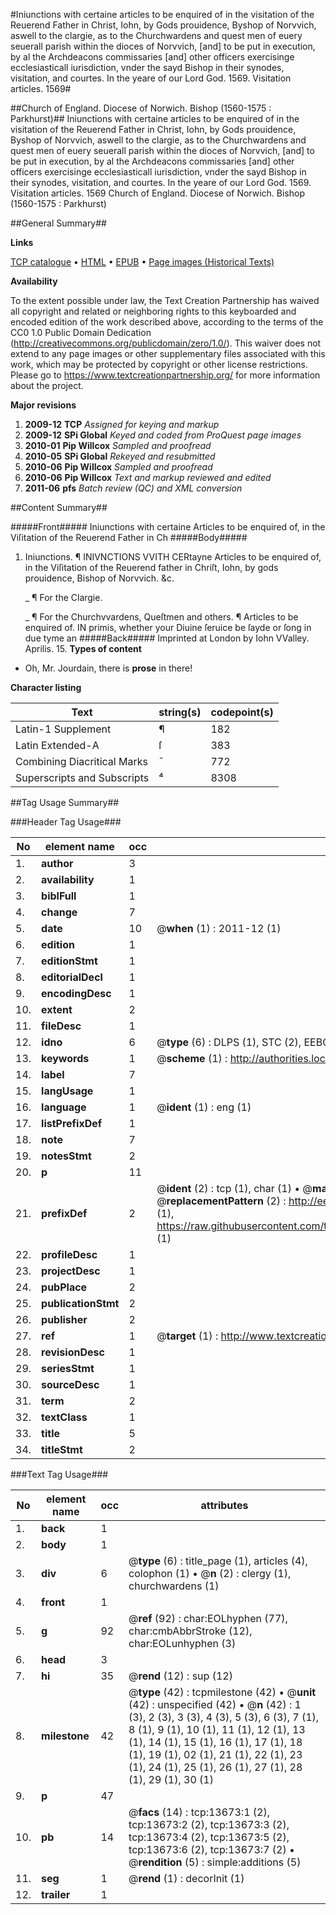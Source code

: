 #Iniunctions with certaine articles to be enquired of in the visitation of the Reuerend Father in Christ, Iohn, by Gods prouidence, Byshop of Norvvich, aswell to the clargie, as to the Churchwardens and quest men of euery seuerall parish within the dioces of Norvvich, [and] to be put in execution, by al the Archdeacons commissaries [and] other officers exercisinge ecclesiasticall iurisdiction, vnder the sayd Bishop in their synodes, visitation, and courtes. In the yeare of our Lord God. 1569. Visitation articles. 1569#

##Church of England. Diocese of Norwich. Bishop (1560-1575 : Parkhurst)##
Iniunctions with certaine articles to be enquired of in the visitation of the Reuerend Father in Christ, Iohn, by Gods prouidence, Byshop of Norvvich, aswell to the clargie, as to the Churchwardens and quest men of euery seuerall parish within the dioces of Norvvich, [and] to be put in execution, by al the Archdeacons commissaries [and] other officers exercisinge ecclesiasticall iurisdiction, vnder the sayd Bishop in their synodes, visitation, and courtes. In the yeare of our Lord God. 1569.
Visitation articles. 1569
Church of England. Diocese of Norwich. Bishop (1560-1575 : Parkhurst)

##General Summary##

**Links**

[TCP catalogue](http://www.ota.ox.ac.uk/tcp/)  • 
[HTML](http://tei.it.ox.ac.uk/tcp/Texts-HTML/free/A00/A00231.html)  • 
[EPUB](http://tei.it.ox.ac.uk/tcp/Texts-EPUB/free/A00/A00231.epub) • 
[Page images (Historical Texts)](https://historicaltexts.jisc.ac.uk/eebo-99848570e)

**Availability**

To the extent possible under law, the Text Creation Partnership has waived all copyright and related or neighboring rights to this keyboarded and encoded edition of the work described above, according to the terms of the CC0 1.0 Public Domain Dedication (http://creativecommons.org/publicdomain/zero/1.0/). This waiver does not extend to any page images or other supplementary files associated with this work, which may be protected by copyright or other license restrictions. Please go to https://www.textcreationpartnership.org/ for more information about the project.

**Major revisions**

1. __2009-12__ __TCP__ *Assigned for keying and markup*
1. __2009-12__ __SPi Global__ *Keyed and coded from ProQuest page images*
1. __2010-01__ __Pip Willcox__ *Sampled and proofread*
1. __2010-05__ __SPi Global__ *Rekeyed and resubmitted*
1. __2010-06__ __Pip Willcox__ *Sampled and proofread*
1. __2010-06__ __Pip Willcox__ *Text and markup reviewed and edited*
1. __2011-06__ __pfs__ *Batch review (QC) and XML conversion*

##Content Summary##

#####Front#####
Iniunctions with certaine Articles to be enquired of, in the
Viſitation of the Reuerend Father in Ch
#####Body#####

1. Iniunctions. ¶ INIVNCTIONS VVITH CERtayne
Articles to be enquired of, in the Viſitation of the Reuerend father in
Chriſt, Iohn, by gods prouidence, Bishop of Norvvich. &c.

    _ ¶ For the Clargie.

    _ ¶ For the Churchvvardens, Queſtmen and
others.
¶ Articles to be enquired of. IN primis, whether your Diuine ſeruice be
ſayde or ſong in due tyme an
#####Back#####
Imprinted at London by Iohn VValley. Aprilis. 15.
**Types of content**

  * Oh, Mr. Jourdain, there is **prose** in there!

**Character listing**


|Text|string(s)|codepoint(s)|
|---|---|---|
|Latin-1 Supplement|¶|182|
|Latin Extended-A|ſ|383|
|Combining             Diacritical Marks|̄|772|
|Superscripts             and Subscripts|⁴|8308|

##Tag Usage Summary##

###Header Tag Usage###

|No|element name|occ|attributes|
|---|---|---|---|
|1.|__author__|3||
|2.|__availability__|1||
|3.|__biblFull__|1||
|4.|__change__|7||
|5.|__date__|10| @__when__ (1) : 2011-12 (1)|
|6.|__edition__|1||
|7.|__editionStmt__|1||
|8.|__editorialDecl__|1||
|9.|__encodingDesc__|1||
|10.|__extent__|2||
|11.|__fileDesc__|1||
|12.|__idno__|6| @__type__ (6) : DLPS (1), STC (2), EEBO-CITATION (1), PROQUEST (1), VID (1)|
|13.|__keywords__|1| @__scheme__ (1) : http://authorities.loc.gov/ (1)|
|14.|__label__|7||
|15.|__langUsage__|1||
|16.|__language__|1| @__ident__ (1) : eng (1)|
|17.|__listPrefixDef__|1||
|18.|__note__|7||
|19.|__notesStmt__|2||
|20.|__p__|11||
|21.|__prefixDef__|2| @__ident__ (2) : tcp (1), char (1)  •  @__matchPattern__ (2) : ([0-9\-]+):([0-9IVX]+) (1), (.+) (1)  •  @__replacementPattern__ (2) : http://eebo.chadwyck.com/downloadtiff?vid=$1&page=$2 (1), https://raw.githubusercontent.com/textcreationpartnership/Texts/master/tcpchars.xml#$1 (1)|
|22.|__profileDesc__|1||
|23.|__projectDesc__|1||
|24.|__pubPlace__|2||
|25.|__publicationStmt__|2||
|26.|__publisher__|2||
|27.|__ref__|1| @__target__ (1) : http://www.textcreationpartnership.org/docs/. (1)|
|28.|__revisionDesc__|1||
|29.|__seriesStmt__|1||
|30.|__sourceDesc__|1||
|31.|__term__|2||
|32.|__textClass__|1||
|33.|__title__|5||
|34.|__titleStmt__|2||


###Text Tag Usage###

|No|element name|occ|attributes|
|---|---|---|---|
|1.|__back__|1||
|2.|__body__|1||
|3.|__div__|6| @__type__ (6) : title_page (1), articles (4), colophon (1)  •  @__n__ (2) : clergy (1), churchwardens (1)|
|4.|__front__|1||
|5.|__g__|92| @__ref__ (92) : char:EOLhyphen (77), char:cmbAbbrStroke (12), char:EOLunhyphen (3)|
|6.|__head__|3||
|7.|__hi__|35| @__rend__ (12) : sup (12)|
|8.|__milestone__|42| @__type__ (42) : tcpmilestone (42)  •  @__unit__ (42) : unspecified (42)  •  @__n__ (42) : 1 (3), 2 (3), 3 (3), 4 (3), 5 (3), 6 (3), 7 (1), 8 (1), 9 (1), 10 (1), 11 (1), 12 (1), 13 (1), 14 (1), 15 (1), 16 (1), 17 (1), 18 (1), 19 (1), 02 (1), 21 (1), 22 (1), 23 (1), 24 (1), 25 (1), 26 (1), 27 (1), 28 (1), 29 (1), 30 (1)|
|9.|__p__|47||
|10.|__pb__|14| @__facs__ (14) : tcp:13673:1 (2), tcp:13673:2 (2), tcp:13673:3 (2), tcp:13673:4 (2), tcp:13673:5 (2), tcp:13673:6 (2), tcp:13673:7 (2)  •  @__rendition__ (5) : simple:additions (5)|
|11.|__seg__|1| @__rend__ (1) : decorInit (1)|
|12.|__trailer__|1||
